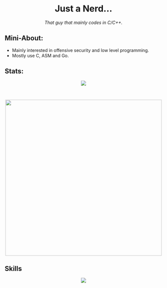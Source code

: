 <h1 align=center>Just a Nerd...</h1>

<p align=center><i>That guy that mainly codes in C/C++.</i></p>

## Mini-About:
- Mainly interested in offensive security and low level programming.
- Mostly use C, ASM and Go.

## Stats:
<p align="center">
    <img src="https://github-readme-streak-stats-woad.vercel.app?user=DeLuks2006&theme=dark"/>
</p>
<br/>
<p align="center"><img src="https://github-readme-stats.vercel.app/api/top-langs/?username=DeLuks2006&count_private=true&layout=compact&theme=dark&exclude_repo=deluks2006.github.io,dot-files,Purr-Fetch,DNA-Quote-Bot,vim-config" width = 500px />

## Skills
<div align=center>
  <img src="https://skillicons.dev/icons?i=c,go,sqlite,neovim,mysql,py,arch,debian" />
</div>
